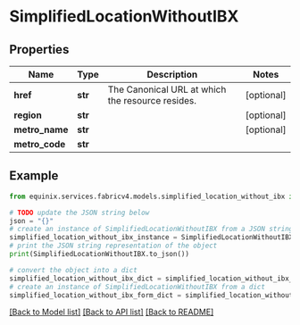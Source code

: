# SimplifiedLocationWithoutIBX


## Properties

Name | Type | Description | Notes
------------ | ------------- | ------------- | -------------
**href** | **str** | The Canonical URL at which the resource resides. | [optional] 
**region** | **str** |  | [optional] 
**metro_name** | **str** |  | [optional] 
**metro_code** | **str** |  | 

## Example

```python
from equinix.services.fabricv4.models.simplified_location_without_ibx import SimplifiedLocationWithoutIBX

# TODO update the JSON string below
json = "{}"
# create an instance of SimplifiedLocationWithoutIBX from a JSON string
simplified_location_without_ibx_instance = SimplifiedLocationWithoutIBX.from_json(json)
# print the JSON string representation of the object
print(SimplifiedLocationWithoutIBX.to_json())

# convert the object into a dict
simplified_location_without_ibx_dict = simplified_location_without_ibx_instance.to_dict()
# create an instance of SimplifiedLocationWithoutIBX from a dict
simplified_location_without_ibx_form_dict = simplified_location_without_ibx.from_dict(simplified_location_without_ibx_dict)
```
[[Back to Model list]](../README.md#documentation-for-models) [[Back to API list]](../README.md#documentation-for-api-endpoints) [[Back to README]](../README.md)


